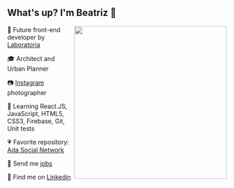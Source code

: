 ## What's up? I'm Beatriz :wave:

<img align='right' src='https://i.giphy.com/media/f0sATHPZHuHAq2Wj34/giphy.gif/giphy.webp' width=350 frameBorder="0" ></img>

🚀 Future front-end developer by [Laboratoria](https://www.laboratoria.la/)<br>

🎓 Architect and Urban Planner<br>

📷 [Instagram](https://www.instagram.com/beatrizpenalva_/) photographer<br>

📖 Learning React.JS, JavaScript, HTML5, CSS3, Firebase, Git, Unit tests<br>

💗 Favorite repository: [Ada Social Network](https://github.com/beatrizpenalva/ada-social-network)<br>

💌 Send me <a href="mailto:biapenalva@gmail.com">jobs</a><br>

💼 Find me on [Linkedin](https://www.linkedin.com/in/beatrizpenalva/)<br>
